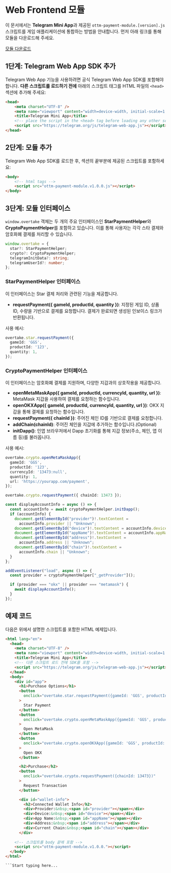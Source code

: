 # Web Frontend 모듈

이 문서에서는 **Telegram Mini App**과 제공된 `ottm-payment-module.[version].js` 스크립트를 게임 애플리케이션에 통합하는 방법을 안내합니다.
먼저 아래 링크를 통해 모듈을 다운로드해 주세요.

[모듈 다운로드](https://static.overtake.world/ottm-platform/modules/ottm-payment-module.v1.0.0.js)

## 1단계: Telegram Web App SDK 추가

Telegram Web App 기능을 사용하려면 공식 Telegram Web App SDK를 포함해야 합니다. **다른 스크립트를 로드하기 전에** 아래의 스크립트 태그를 HTML 파일의 `<head>` 섹션에 추가해 주세요:

```html
<head>
    <meta charset="UTF-8" />
    <meta name="viewport" content="width=device-width, initial-scale=1.0" />
    <title>Telegram Mini App</title>
    <!-- place the script in the <head> tag before loading any other scripts -->
    <script src="https://telegram.org/js/telegram-web-app.js"></script>
</head>
```
## 2단계: 모듈 추가

Telegram Web App SDK를 로드한 후, <body> 섹션의 끝부분에 제공된 스크립트를 포함하세요:

```html
<body>
    <!-- html tags -->
    <script src="ottm-payment-module.v1.0.0.js"></script>
</body>
```

## 3단계: 모듈 인터페이스
`window.overtake` 객체는 두 개의 주요 인터페이스인 **StarPaymentHelper**와 **CryptoPaymentHelper**를 포함하고 있습니다. 이를 통해 사용자는 각각 스타 결제와 암호화폐 결제를 처리할 수 있습니다.
```typescript
window.overtake = {
  star?: StarPaymentHelper;
  crypto?: CryptoPaymentHelper;
  telegramInitData?: string;
  telegramUserId?: number;
};
```

### **StarPaymentHelper** 인터페이스
이 인터페이스는 Star 결제 처리와 관련된 기능을 제공합니다.

- **requestPayment({ gameId, productId, quantity })**: 지정된 게임 ID, 상품 ID, 수량을 기반으로 결제를 요청합니다. 결제가 완료되면 생성된 인보이스 링크가 반환됩니다.

사용 예시:
```typescript
overtake.star.requestPayment({
  gameId: 'GGS',
  productId: '123',
  quantity: 1,
});
```

### **CryptoPaymentHelper** 인터페이스
이 인터페이스는 암호화폐 결제를 지원하며, 다양한 지갑과의 상호작용을 제공합니다.

- **openMetaMaskApp({ gameId, productId, currencyId, quantity, url })**: MetaMask 지갑을 사용하여 결제를 요청하는 함수입니다.
- **openOKXApp({ gameId, productId, currencyId, quantity, url })**: OKX 지갑을 통해 결제를 요청하는 함수입니다.
- **requestPayment({ chainId })**: 주어진 체인 ID를 기반으로 결제를 요청합니다.
- **addChain(chainId)**: 주어진 체인을 지갑에 추가하는 함수입니다.(Optional)
- **initDapp()**: 인앱 브라우저에서 Dapp 초기화를 통해 지갑 정보(주소, 체인, 앱 이름 등)를 불러옵니다.

사용 예시:
```typescript
overtake.crypto.openMetaMaskApp({
  gameId: 'GGS',
  productId: '123',
  currencyId: '13473:null',
  quantity: 1,
  url: 'https://yourapp.com/payment',
});
```

```typescript
overtake.crypto.requestPayment({ chainId: 13473 });
```

```typescript 
const displayAccountInfo = async () => {
  const accountInfo = await cryptoPaymentHelper.initDapp();
  if (accountInfo) {
    document.getElementById("provider")!.textContent =
      accountInfo.provider || "Unknown";
    document.getElementById("device")!.textContent = accountInfo.device;
    document.getElementById("appName")!.textContent = accountInfo.appName;
    document.getElementById("address")!.textContent =
      accountInfo.address || "Unknown";
    document.getElementById("chain")!.textContent =
      accountInfo.chain || "Unknown";
  }
};

addEventListener("load", async () => {
  const provider = cryptoPaymentHelper["_getProvider"]();

  if (provider === "okx" || provider === "metamask") {
    await displayAccountInfo();
  }
});
```

## 예제 코드

다음은 위에서 설명한 스크립트를 포함한 HTML 예제입니다.
```html
<html lang="en">
  <head>
    <meta charset="UTF-8" />
    <meta name="viewport" content="width=device-width, initial-scale=1.0" />
    <title>Telegram Mini App</title>
    <!-- 다른 스크립트 로드 전에 SDK를 포함 -->
    <script src="https://telegram.org/js/telegram-web-app.js"></script>
  </head>
  <body>
    <div id="app">
      <h1>Purchase Options</h1>
      <button
        onclick="overtake.star.requestPayment({gameId: 'GGS', productId: '123', quantity: 1})"
      >
        Star Payment
      </button>
      <button
        onclick="overtake.crypto.openMetaMaskApp({gameId: 'GGS', productId: '123', quantity: 1,currencyId: '13473:null', url: [dapp link]})"
      >
        Open MetaMask
      </button>
      <button
        onclick="overtake.crypto.openOKXApp({gameId: 'GGS', productId: '123', quantity: 1, currencyId: '13473:null', url: [dapp link]})"
      >
        Open OKX 
      </button>

      <h2>Purchase</h2>
      <button
        onclick="overtake.crypto.requestPayment({chainId: 13473})"
      >
        Request Transaction
      </button>

      <div id="wallet-info">
        <h2>Connected Wallet Info</h2>
        <div>Provider:&nbsp;<span id="provider"></span></div>
        <div>Device:&nbsp;<span id="device"></span></div>
        <div>App Name:&nbsp;<span id="appName"></span></div>
        <div>Address:&nbsp;<span id="address"></span></div>
        <div>Current Chain:&nbsp;<span id="chain"></span></div>
      </div>
 
    <!-- 스크립트를 body 끝에 포함 -->
    <script src="ottm-payment-module.v1.0.0."></script>
  </body>
</html>

```Start typing here...
